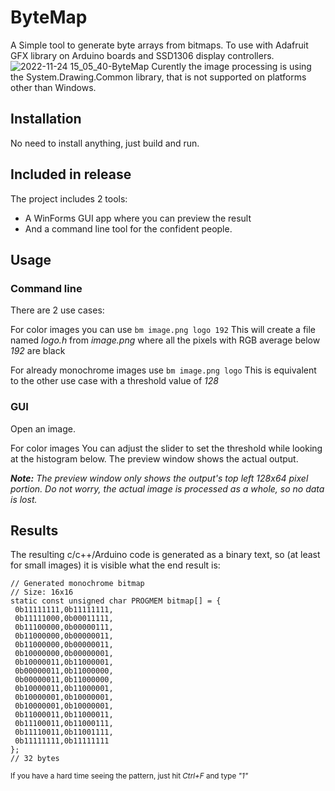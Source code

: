 # ByteMap
A Simple tool to generate byte arrays from bitmaps. To use with Adafruit GFX library on Arduino boards and SSD1306 display controllers.
![2022-11-24 15_05_40-ByteMap](https://user-images.githubusercontent.com/617600/203808235-14eadcc0-98d4-4404-8401-5daa86ae3504.png)
Curently the image processing is using the System.Drawing.Common library, that is not supported on platforms other than Windows.

## Installation
No need to install anything, just build and run.

## Included in release
The project includes 2 tools:
- A WinForms GUI app where you can preview the result
- And a command line tool for the confident people.

## Usage
### Command line

There are 2 use cases:

For color images you can use
`bm image.png logo 192`
This will create a file named *logo.h* from *image.png* where all the pixels with RGB average below *192* are black

For already monochrome images use `bm image.png logo`
This is equivalent to the other use case with a threshold value of *128*
 
### GUI
Open an image.

For color images You can adjust the slider to set the threshold while looking at the histogram below.
The preview window shows the actual output.

_***Note:*** The preview window only shows the output's top left 128x64 pixel portion. Do not worry, the actual image is processed as a whole, so no data is lost._


## Results
The resulting c/c++/Arduino code is generated as a binary text, so (at least for small images) it is visible what the end result is: 
 ```
// Generated monochrome bitmap
// Size: 16x16
static const unsigned char PROGMEM bitmap[] = {
  0b11111111,0b11111111,
  0b11111000,0b00011111,
  0b11100000,0b00000111,
  0b11000000,0b00000011,
  0b11000000,0b00000011,
  0b10000000,0b00000001,
  0b10000011,0b11000001,
  0b00000011,0b11000000,
  0b00000011,0b11000000,
  0b10000011,0b11000001,
  0b10000001,0b10000001,
  0b10000001,0b10000001,
  0b11000011,0b11000011,
  0b11100011,0b11000111,
  0b11110011,0b11001111,
  0b11111111,0b11111111
};
// 32 bytes
 ```
<sub>If you have a hard time seeing the pattern, just hit _Ctrl+F_ and type *"1"*</sub>

